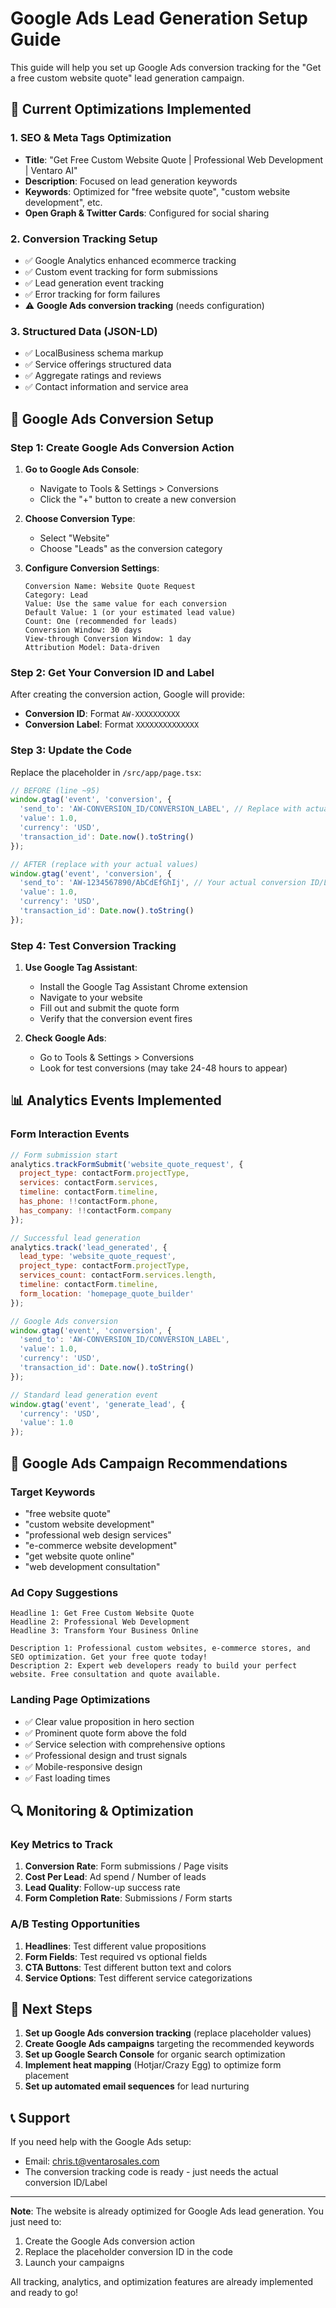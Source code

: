 # Google Ads Lead Generation Setup Guide

This guide will help you set up Google Ads conversion tracking for the "Get a free custom website quote" lead generation campaign.

## 🎯 Current Optimizations Implemented

### 1. SEO & Meta Tags Optimization
- **Title**: "Get Free Custom Website Quote | Professional Web Development | Ventaro AI"
- **Description**: Focused on lead generation keywords
- **Keywords**: Optimized for "free website quote", "custom website development", etc.
- **Open Graph & Twitter Cards**: Configured for social sharing

### 2. Conversion Tracking Setup
- ✅ Google Analytics enhanced ecommerce tracking
- ✅ Custom event tracking for form submissions
- ✅ Lead generation event tracking
- ✅ Error tracking for form failures
- ⚠️ **Google Ads conversion tracking** (needs configuration)

### 3. Structured Data (JSON-LD)
- ✅ LocalBusiness schema markup
- ✅ Service offerings structured data
- ✅ Aggregate ratings and reviews
- ✅ Contact information and service area

## 🔧 Google Ads Conversion Setup

### Step 1: Create Google Ads Conversion Action

1. **Go to Google Ads Console**:
   - Navigate to Tools & Settings > Conversions
   - Click the "+" button to create a new conversion

2. **Choose Conversion Type**:
   - Select "Website"
   - Choose "Leads" as the conversion category

3. **Configure Conversion Settings**:
   ```
   Conversion Name: Website Quote Request
   Category: Lead
   Value: Use the same value for each conversion
   Default Value: 1 (or your estimated lead value)
   Count: One (recommended for leads)
   Conversion Window: 30 days
   View-through Conversion Window: 1 day
   Attribution Model: Data-driven
   ```

### Step 2: Get Your Conversion ID and Label

After creating the conversion action, Google will provide:
- **Conversion ID**: Format `AW-XXXXXXXXXX`
- **Conversion Label**: Format `XXXXXXXXXXXXXX`

### Step 3: Update the Code

Replace the placeholder in `/src/app/page.tsx`:

```javascript
// BEFORE (line ~95)
window.gtag('event', 'conversion', {
  'send_to': 'AW-CONVERSION_ID/CONVERSION_LABEL', // Replace with actual Google Ads conversion ID
  'value': 1.0,
  'currency': 'USD',
  'transaction_id': Date.now().toString()
});

// AFTER (replace with your actual values)
window.gtag('event', 'conversion', {
  'send_to': 'AW-1234567890/AbCdEfGhIj', // Your actual conversion ID/Label
  'value': 1.0,
  'currency': 'USD',
  'transaction_id': Date.now().toString()
});
```

### Step 4: Test Conversion Tracking

1. **Use Google Tag Assistant**:
   - Install the Google Tag Assistant Chrome extension
   - Navigate to your website
   - Fill out and submit the quote form
   - Verify that the conversion event fires

2. **Check Google Ads**:
   - Go to Tools & Settings > Conversions
   - Look for test conversions (may take 24-48 hours to appear)

## 📊 Analytics Events Implemented

### Form Interaction Events
```javascript
// Form submission start
analytics.trackFormSubmit('website_quote_request', {
  project_type: contactForm.projectType,
  services: contactForm.services,
  timeline: contactForm.timeline,
  has_phone: !!contactForm.phone,
  has_company: !!contactForm.company
});

// Successful lead generation
analytics.track('lead_generated', {
  lead_type: 'website_quote_request',
  project_type: contactForm.projectType,
  services_count: contactForm.services.length,
  timeline: contactForm.timeline,
  form_location: 'homepage_quote_builder'
});

// Google Ads conversion
window.gtag('event', 'conversion', {
  'send_to': 'AW-CONVERSION_ID/CONVERSION_LABEL',
  'value': 1.0,
  'currency': 'USD',
  'transaction_id': Date.now().toString()
});

// Standard lead generation event
window.gtag('event', 'generate_lead', {
  'currency': 'USD',
  'value': 1.0
});
```

## 🎯 Google Ads Campaign Recommendations

### Target Keywords
- "free website quote"
- "custom website development"
- "professional web design services"
- "e-commerce website development"
- "get website quote online"
- "web development consultation"

### Ad Copy Suggestions
```
Headline 1: Get Free Custom Website Quote
Headline 2: Professional Web Development
Headline 3: Transform Your Business Online

Description 1: Professional custom websites, e-commerce stores, and SEO optimization. Get your free quote today!
Description 2: Expert web developers ready to build your perfect website. Free consultation and quote available.
```

### Landing Page Optimizations
- ✅ Clear value proposition in hero section
- ✅ Prominent quote form above the fold
- ✅ Service selection with comprehensive options
- ✅ Professional design and trust signals
- ✅ Mobile-responsive design
- ✅ Fast loading times

## 🔍 Monitoring & Optimization

### Key Metrics to Track
1. **Conversion Rate**: Form submissions / Page visits
2. **Cost Per Lead**: Ad spend / Number of leads
3. **Lead Quality**: Follow-up success rate
4. **Form Completion Rate**: Submissions / Form starts

### A/B Testing Opportunities
1. **Headlines**: Test different value propositions
2. **Form Fields**: Test required vs optional fields
3. **CTA Buttons**: Test different button text and colors
4. **Service Options**: Test different service categorizations

## 🚀 Next Steps

1. **Set up Google Ads conversion tracking** (replace placeholder values)
2. **Create Google Ads campaigns** targeting the recommended keywords
3. **Set up Google Search Console** for organic search optimization
4. **Implement heat mapping** (Hotjar/Crazy Egg) to optimize form placement
5. **Set up automated email sequences** for lead nurturing

## 📞 Support

If you need help with the Google Ads setup:
- Email: chris.t@ventarosales.com
- The conversion tracking code is ready - just needs the actual conversion ID/Label

---

**Note**: The website is already optimized for Google Ads lead generation. You just need to:
1. Create the Google Ads conversion action
2. Replace the placeholder conversion ID in the code
3. Launch your campaigns

All tracking, analytics, and optimization features are already implemented and ready to go!